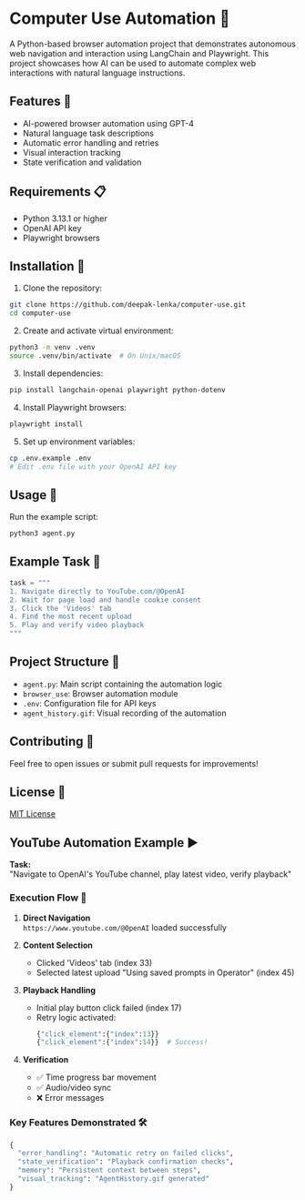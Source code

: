 # Computer Use Automation 🤖

A Python-based browser automation project that demonstrates autonomous web navigation and interaction using LangChain and Playwright. This project showcases how AI can be used to automate complex web interactions with natural language instructions.

## Features 🌟
- AI-powered browser automation using GPT-4
- Natural language task descriptions
- Automatic error handling and retries
- Visual interaction tracking
- State verification and validation

## Requirements 📋
- Python 3.13.1 or higher
- OpenAI API key
- Playwright browsers

## Installation 🔧

1. Clone the repository:
```bash
git clone https://github.com/deepak-lenka/computer-use.git
cd computer-use
```

2. Create and activate virtual environment:
```bash
python3 -m venv .venv
source .venv/bin/activate  # On Unix/macOS
```

3. Install dependencies:
```bash
pip install langchain-openai playwright python-dotenv
```

4. Install Playwright browsers:
```bash
playwright install
```

5. Set up environment variables:
```bash
cp .env.example .env
# Edit .env file with your OpenAI API key
```

## Usage 🚀

Run the example script:
```bash
python3 agent.py
```

## Example Task 📝

```python
task = """
1. Navigate directly to YouTube.com/@OpenAI
2. Wait for page load and handle cookie consent
3. Click the 'Videos' tab
4. Find the most recent upload
5. Play and verify video playback
"""
```

## Project Structure 📁
- `agent.py`: Main script containing the automation logic
- `browser_use`: Browser automation module
- `.env`: Configuration file for API keys
- `agent_history.gif`: Visual recording of the automation

## Contributing 🤝
Feel free to open issues or submit pull requests for improvements!

## License 📄
[MIT License](LICENSE)

## YouTube Automation Example ▶️

**Task:**  
"Navigate to OpenAI's YouTube channel, play latest video, verify playback"

### Execution Flow 🔄
1. **Direct Navigation**  
   `https://www.youtube.com/@OpenAI` loaded successfully

2. **Content Selection**  
   - Clicked 'Videos' tab (index 33)
   - Selected latest upload "Using saved prompts in Operator" (index 45)

3. **Playback Handling**  
   - Initial play button click failed (index 17)
   - Retry logic activated:
     ```python
     {"click_element":{"index":13}}
     {"click_element":{"index":14}}  # Success!
     ```

4. **Verification**  
   - ✅ Time progress bar movement
   - ✅ Audio/video sync
   - ❌ Error messages

### Key Features Demonstrated 🛠️
```python
{
  "error_handling": "Automatic retry on failed clicks",
  "state_verification": "Playback confirmation checks",
  "memory": "Persistent context between steps",
  "visual_tracking": "AgentHistory.gif generated"
}
```